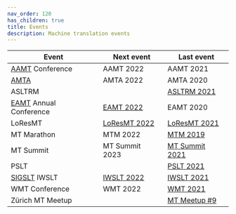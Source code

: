 ```yaml
---
nav_order: 120
has_children: true
title: Events
description: Machine translation events
---
```


| Event | Next event | Last event |
| --- | --- | --- |
| [AAMT](/associations/aamt.md) Conference | AAMT 2022 | AAMT 2021 |
| [AMTA](/associations/amta.md) | AMTA 2022 | AMTA 2020 |
| ASLTRM | | [ASLTRM 2021](asltrm2021.md) |
| [EAMT](/associations/eamt.md) Annual Conference  | [EAMT 2022](eamt2022.md) | EAMT 2020 |
| LoResMT | [LoResMT 2022](loresmt2022.md) | [LoResMT 2021](loresmt2021.md) |
| MT Marathon | MTM 2022 | [MTM 2019](mtm2019.md) |
| MT Summit | MT Summit 2023 | [MT Summit 2021](mtsummit2021.md) |
| PSLT | | [PSLT 2021](pslt2021.md) |
| [SIGSLT](/associations/SIGSLT.md) IWSLT | [IWSLT 2022](https://iwslt.org/2022/) | [IWSLT 2021](https://iwslt.org/2021/) |
| WMT Conference | WMT 2022 | [WMT 2021](wmt2021.md) |
| Zürich MT Meetup | | [MT Meetup #9](zurich-9.md) |
